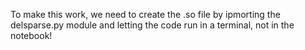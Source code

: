 To make this work, we need to create the .so file by ipmorting the delsparse.py module and letting the code run in a terminal, not in the notebook!
